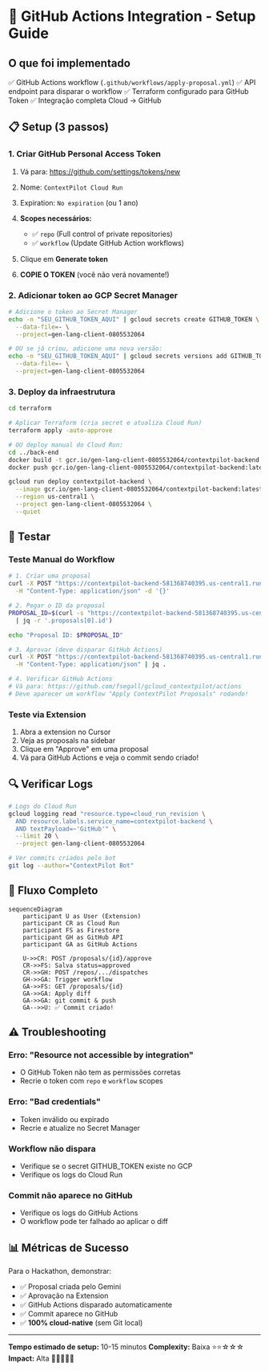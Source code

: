 # 🚀 GitHub Actions Integration - Setup Guide

## O que foi implementado

✅ GitHub Actions workflow (`.github/workflows/apply-proposal.yml`)
✅ API endpoint para disparar o workflow
✅ Terraform configurado para GitHub Token
✅ Integração completa Cloud → GitHub

## 📋 Setup (3 passos)

### 1. Criar GitHub Personal Access Token

1. Vá para: https://github.com/settings/tokens/new
2. Nome: `ContextPilot Cloud Run`
3. Expiration: `No expiration` (ou 1 ano)
4. **Scopes necessários:**
   - ✅ `repo` (Full control of private repositories)
   - ✅ `workflow` (Update GitHub Action workflows)

5. Clique em **Generate token**
6. **COPIE O TOKEN** (você não verá novamente!)

### 2. Adicionar token ao GCP Secret Manager

```bash
# Adicione o token ao Secret Manager
echo -n "SEU_GITHUB_TOKEN_AQUI" | gcloud secrets create GITHUB_TOKEN \
  --data-file=- \
  --project=gen-lang-client-0805532064

# OU se já criou, adicione uma nova versão:
echo -n "SEU_GITHUB_TOKEN_AQUI" | gcloud secrets versions add GITHUB_TOKEN \
  --data-file=- \
  --project=gen-lang-client-0805532064
```

### 3. Deploy da infraestrutura

```bash
cd terraform

# Aplicar Terraform (cria secret e atualiza Cloud Run)
terraform apply -auto-approve

# OU deploy manual do Cloud Run:
cd ../back-end
docker build -t gcr.io/gen-lang-client-0805532064/contextpilot-backend:latest .
docker push gcr.io/gen-lang-client-0805532064/contextpilot-backend:latest

gcloud run deploy contextpilot-backend \
  --image gcr.io/gen-lang-client-0805532064/contextpilot-backend:latest \
  --region us-central1 \
  --project gen-lang-client-0805532064 \
  --quiet
```

## 🧪 Testar

### Teste Manual do Workflow

```bash
# 1. Criar uma proposal
curl -X POST "https://contextpilot-backend-581368740395.us-central1.run.app/proposals/create?workspace_id=contextpilot" \
  -H "Content-Type: application/json" -d '{}'

# 2. Pegar o ID da proposal
PROPOSAL_ID=$(curl -s "https://contextpilot-backend-581368740395.us-central1.run.app/proposals?workspace_id=contextpilot" \
  | jq -r '.proposals[0].id')

echo "Proposal ID: $PROPOSAL_ID"

# 3. Aprovar (deve disparar GitHub Actions)
curl -X POST "https://contextpilot-backend-581368740395.us-central1.run.app/proposals/$PROPOSAL_ID/approve?workspace_id=contextpilot" \
  -H "Content-Type: application/json" | jq .

# 4. Verificar GitHub Actions
# Vá para: https://github.com/fsegall/gcloud_contextpilot/actions
# Deve aparecer um workflow "Apply ContextPilot Proposals" rodando!
```

### Teste via Extension

1. Abra a extension no Cursor
2. Veja as proposals na sidebar
3. Clique em "Approve" em uma proposal
4. Vá para GitHub Actions e veja o commit sendo criado!

## 🔍 Verificar Logs

```bash
# Logs do Cloud Run
gcloud logging read "resource.type=cloud_run_revision \
  AND resource.labels.service_name=contextpilot-backend \
  AND textPayload=~'GitHub'" \
  --limit 20 \
  --project gen-lang-client-0805532064

# Ver commits criados pelo bot
git log --author="ContextPilot Bot"
```

## 🎯 Fluxo Completo

```mermaid
sequenceDiagram
    participant U as User (Extension)
    participant CR as Cloud Run
    participant FS as Firestore
    participant GH as GitHub API
    participant GA as GitHub Actions

    U->>CR: POST /proposals/{id}/approve
    CR->>FS: Salva status=approved
    CR->>GH: POST /repos/.../dispatches
    GH->>GA: Trigger workflow
    GA->>FS: GET /proposals/{id}
    GA->>GA: Apply diff
    GA->>GA: git commit & push
    GA-->>U: ✅ Commit criado!
```

## ⚠️ Troubleshooting

### Erro: "Resource not accessible by integration"
- O GitHub Token não tem as permissões corretas
- Recrie o token com `repo` e `workflow` scopes

### Erro: "Bad credentials"
- Token inválido ou expirado
- Recrie e atualize no Secret Manager

### Workflow não dispara
- Verifique se o secret GITHUB_TOKEN existe no GCP
- Verifique os logs do Cloud Run

### Commit não aparece no GitHub
- Verifique os logs do GitHub Actions
- O workflow pode ter falhado ao aplicar o diff

## 📊 Métricas de Sucesso

Para o Hackathon, demonstrar:
- ✅ Proposal criada pelo Gemini
- ✅ Aprovação na Extension
- ✅ GitHub Actions disparado automaticamente
- ✅ Commit aparece no GitHub
- ✅ **100% cloud-native** (sem Git local)

---

**Tempo estimado de setup:** 10-15 minutos
**Complexity:** Baixa ⭐⭐☆☆☆
**Impact:** Alta 🚀🚀🚀🚀🚀
